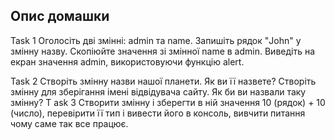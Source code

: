 ## Опис домашки

Task 1
    Оголосіть дві змінні: admin та name.
    Запишіть рядок "John" у змінну назву.
    Скопіюйте значення зі змінної name в admin.
    Виведіть на екран значення admin, використовуючи функцію alert.

Task 2
    Створіть змінну назви нашої планети. Як ви її назвете?
    Створіть змінну для зберігання імені відвідувача сайту. Як би ви назвали таку змінну?
T
ask 3
Створити змінну і зберегти в ній значення 10 (рядок) + 10 (число), перевірити її тип і вивести його в консоль, вивчити питання чому саме так все працює.